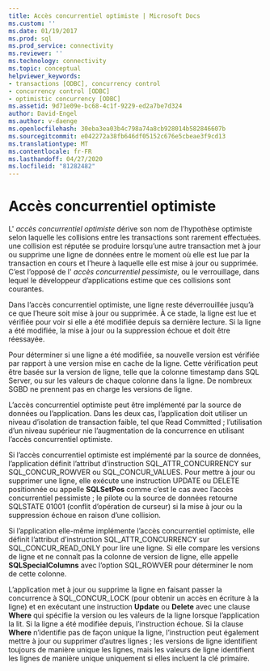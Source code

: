 ```yaml
---
title: Accès concurrentiel optimiste | Microsoft Docs
ms.custom: ''
ms.date: 01/19/2017
ms.prod: sql
ms.prod_service: connectivity
ms.reviewer: ''
ms.technology: connectivity
ms.topic: conceptual
helpviewer_keywords:
- transactions [ODBC], concurrency control
- concurrency control [ODBC]
- optimistic concurrency [ODBC]
ms.assetid: 9d71e09e-bc68-4c1f-9229-ed2a7be7d324
author: David-Engel
ms.author: v-daenge
ms.openlocfilehash: 30eba3ea03b4c798a74a8cb928014b582846607b
ms.sourcegitcommit: e042272a38fb646df05152c676e5cbeae3f9cd13
ms.translationtype: MT
ms.contentlocale: fr-FR
ms.lasthandoff: 04/27/2020
ms.locfileid: "81282482"
---
```

# <a name="optimistic-concurrency"></a>Accès concurrentiel optimiste
L' *accès concurrentiel optimiste* dérive son nom de l’hypothèse optimiste selon laquelle les collisions entre les transactions sont rarement effectuées. une collision est réputée se produire lorsqu’une autre transaction met à jour ou supprime une ligne de données entre le moment où elle est lue par la transaction en cours et l’heure à laquelle elle est mise à jour ou supprimée. C’est l’opposé de l' *accès concurrentiel pessimiste,* ou le verrouillage, dans lequel le développeur d’applications estime que ces collisions sont courantes.  
  
 Dans l’accès concurrentiel optimiste, une ligne reste déverrouillée jusqu’à ce que l’heure soit mise à jour ou supprimée. À ce stade, la ligne est lue et vérifiée pour voir si elle a été modifiée depuis sa dernière lecture. Si la ligne a été modifiée, la mise à jour ou la suppression échoue et doit être réessayée.  
  
 Pour déterminer si une ligne a été modifiée, sa nouvelle version est vérifiée par rapport à une version mise en cache de la ligne. Cette vérification peut être basée sur la version de ligne, telle que la colonne timestamp dans SQL Server, ou sur les valeurs de chaque colonne dans la ligne. De nombreux SGBD ne prennent pas en charge les versions de ligne.  
  
 L’accès concurrentiel optimiste peut être implémenté par la source de données ou l’application. Dans les deux cas, l’application doit utiliser un niveau d’isolation de transaction faible, tel que Read Committed ; l’utilisation d’un niveau supérieur nie l’augmentation de la concurrence en utilisant l’accès concurrentiel optimiste.  
  
 Si l’accès concurrentiel optimiste est implémenté par la source de données, l’application définit l’attribut d’instruction SQL_ATTR_CONCURRENCY sur SQL_CONCUR_ROWVER ou SQL_CONCUR_VALUES. Pour mettre à jour ou supprimer une ligne, elle exécute une instruction UPDATE ou DELETE positionnée ou appelle **SQLSetPos** comme c’est le cas avec l’accès concurrentiel pessimiste ; le pilote ou la source de données retourne SQLSTATE 01001 (conflit d’opération de curseur) si la mise à jour ou la suppression échoue en raison d’une collision.  
  
 Si l’application elle-même implémente l’accès concurrentiel optimiste, elle définit l’attribut d’instruction SQL_ATTR_CONCURRENCY sur SQL_CONCUR_READ_ONLY pour lire une ligne. Si elle compare les versions de ligne et ne connaît pas la colonne de version de ligne, elle appelle **SQLSpecialColumns** avec l’option SQL_ROWVER pour déterminer le nom de cette colonne.  
  
 L’application met à jour ou supprime la ligne en faisant passer la concurrence à SQL_CONCUR_LOCK (pour obtenir un accès en écriture à la ligne) et en exécutant une instruction **Update** ou **Delete** avec une clause **Where** qui spécifie la version ou les valeurs de la ligne lorsque l’application la lit. Si la ligne a été modifiée depuis, l’instruction échoue. Si la clause **Where** n’identifie pas de façon unique la ligne, l’instruction peut également mettre à jour ou supprimer d’autres lignes ; les versions de ligne identifient toujours de manière unique les lignes, mais les valeurs de ligne identifient les lignes de manière unique uniquement si elles incluent la clé primaire.
